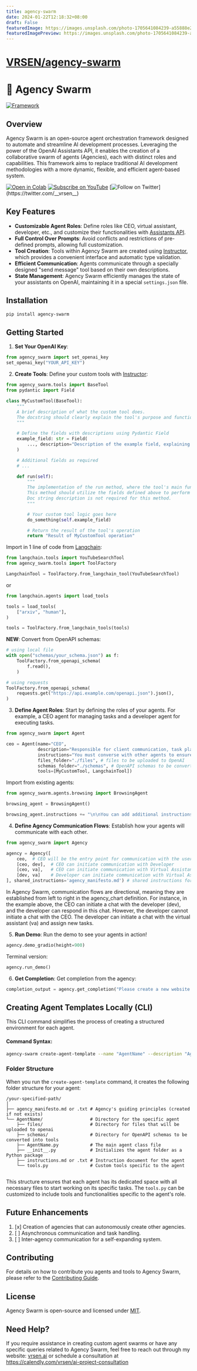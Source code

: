 ```yaml
---
title: agency-swarm
date: 2024-01-22T12:18:32+08:00
draft: False
featuredImage: https://images.unsplash.com/photo-1705641084239-a55888e2fe12?ixid=M3w0NjAwMjJ8MHwxfHJhbmRvbXx8fHx8fHx8fDE3MDU4OTcwMjh8&ixlib=rb-4.0.3
featuredImagePreview: https://images.unsplash.com/photo-1705641084239-a55888e2fe12?ixid=M3w0NjAwMjJ8MHwxfHJhbmRvbXx8fHx8fHx8fDE3MDU4OTcwMjh8&ixlib=rb-4.0.3
---
```


# [VRSEN/agency-swarm](https://github.com/VRSEN/agency-swarm)

# 🐝 Agency Swarm

[![Framework](https://firebasestorage.googleapis.com/v0/b/vrsen-ai/o/public%2Fyoutube%2FFramework.png?alt=media&token=ae76687f-0347-4e0c-8342-4c5d31e3f050)](https://youtu.be/M5Pa0pLgyYU?si=f-cQV8FoiGd98uuk)

## Overview

Agency Swarm is an open-source agent orchestration framework designed to automate and streamline AI development processes. Leveraging the power of the OpenAI Assistants API, it enables the creation of a collaborative swarm of agents (Agencies), each with distinct roles and capabilities. This framework aims to replace traditional AI development methodologies with a more dynamic, flexible, and efficient agent-based system.

[![Open in Colab](https://colab.research.google.com/assets/colab-badge.svg)](https://colab.research.google.com/drive/1qGVyK-vIoxZD0dMrMVqCxCsgL1euMLKj)
[![Subscribe on YouTube](https://img.shields.io/youtube/channel/subscribers/UCSv4qL8vmoSH7GaPjuqRiCQ
)](https://youtube.com/@vrsen/)
[![Follow on Twitter](https://img.shields.io/twitter/follow/__vrsen__.svg?style=social&label=Follow%20%40__vrsen__)](https://twitter.com/__vrsen__)

## Key Features

- **Customizable Agent Roles**: Define roles like CEO, virtual assistant, developer, etc., and customize their functionalities with [Assistants API](https://platform.openai.com/docs/assistants/overview).
- **Full Control Over Prompts**: Avoid conflicts and restrictions of pre-defined prompts, allowing full customization.
- **Tool Creation**: Tools within Agency Swarm are created using [Instructor](https://github.com/jxnl/instructor), which provides a convenient interface and automatic type validation. 
- **Efficient Communication**: Agents communicate through a specially designed "send message" tool based on their own descriptions.
- **State Management**: Agency Swarm efficiently manages the state of your assistants on OpenAI, maintaining it in a special `settings.json` file.

## Installation

```bash
pip install agency-swarm
```

## Getting Started


1. **Set Your OpenAI Key**:

```python
from agency_swarm import set_openai_key
set_openai_key("YOUR_API_KEY")
```

2. **Create Tools**:
Define your custom tools with [Instructor](https://github.com/jxnl/instructor):
```python
from agency_swarm.tools import BaseTool
from pydantic import Field

class MyCustomTool(BaseTool):
    """
    A brief description of what the custom tool does. 
    The docstring should clearly explain the tool's purpose and functionality.
    """

    # Define the fields with descriptions using Pydantic Field
    example_field: str = Field(
        ..., description="Description of the example field, explaining its purpose and usage."
    )

    # Additional fields as required
    # ...

    def run(self):
        """
        The implementation of the run method, where the tool's main functionality is executed.
        This method should utilize the fields defined above to perform its task.
        Doc string description is not required for this method.
        """

        # Your custom tool logic goes here
        do_something(self.example_field)

        # Return the result of the tool's operation
        return "Result of MyCustomTool operation"
```
Import in 1 line of code from [Langchain](https://python.langchain.com/docs/integrations/tools):

```python
from langchain.tools import YouTubeSearchTool
from agency_swarm.tools import ToolFactory

LangchainTool = ToolFactory.from_langchain_tool(YouTubeSearchTool)
```

or

```python
from langchain.agents import load_tools

tools = load_tools(
    ["arxiv", "human"],
)

tools = ToolFactory.from_langchain_tools(tools)
```

**NEW**: Convert from OpenAPI schemas:

```python
# using local file
with open("schemas/your_schema.json") as f:
    ToolFactory.from_openapi_schema(
        f.read(),
    )

# using requests
ToolFactory.from_openapi_schema(
    requests.get("https://api.example.com/openapi.json").json(),
)
```


3. **Define Agent Roles**: Start by defining the roles of your agents. For example, a CEO agent for managing tasks and a developer agent for executing tasks.

```python
from agency_swarm import Agent

ceo = Agent(name="CEO",
            description="Responsible for client communication, task planning and management.",
            instructions="You must converse with other agents to ensure complete task execution.", # can be a file like ./instructions.md
            files_folder="./files", # files to be uploaded to OpenAI
            schemas_folder="./schemas", # OpenAPI schemas to be converted into tools
            tools=[MyCustomTool, LangchainTool])
```

Import from existing agents:

```python
from agency_swarm.agents.browsing import BrowsingAgent

browsing_agent = BrowsingAgent()

browsing_agent.instructions += "\n\nYou can add additional instructions here."
```



4. **Define Agency Communication Flows**: 
Establish how your agents will communicate with each other.

```python
from agency_swarm import Agency

agency = Agency([
    ceo,  # CEO will be the entry point for communication with the user
    [ceo, dev],  # CEO can initiate communication with Developer
    [ceo, va],   # CEO can initiate communication with Virtual Assistant
    [dev, va]    # Developer can initiate communication with Virtual Assistant
], shared_instructions='agency_manifesto.md') # shared instructions for all agents
```

 In Agency Swarm, communication flows are directional, meaning they are established from left to right in the agency_chart definition. For instance, in the example above, the CEO can initiate a chat with the developer (dev), and the developer can respond in this chat. However, the developer cannot initiate a chat with the CEO. The developer can initiate a chat with the virtual assistant (va) and assign new tasks.

5. **Run Demo**: 
Run the demo to see your agents in action!

```python
agency.demo_gradio(height=900)
```

Terminal version:

```python
agency.run_demo()
```

6. **Get Completion**:
Get completion from the agency:

```python
completion_output = agency.get_completion("Please create a new website for our client.", yield_messages=False)
```

## Creating Agent Templates Locally (CLI)

This CLI command simplifies the process of creating a structured environment for each agent.

#### **Command Syntax:**

```bash
agency-swarm create-agent-template --name "AgentName" --description "Agent Description" [--path "/path/to/directory"] [--use_txt]
```

### Folder Structure

When you run the `create-agent-template` command, it creates the following folder structure for your agent:

```
/your-specified-path/
│
├── agency_manifesto.md or .txt # Agency's guiding principles (created if not exists)
└── AgentName/                  # Directory for the specific agent
    ├── files/                  # Directory for files that will be uploaded to openai
    ├── schemas/                # Directory for OpenAPI schemas to be converted into tools
    ├── AgentName.py            # The main agent class file
    ├── __init__.py             # Initializes the agent folder as a Python package
    ├── instructions.md or .txt # Instruction document for the agent
    └── tools.py                # Custom tools specific to the agent
    
```

This structure ensures that each agent has its dedicated space with all necessary files to start working on its specific tasks. The `tools.py` can be customized to include tools and functionalities specific to the agent's role.

## Future Enhancements

1. [x] Creation of agencies that can autonomously create other agencies.
2. [ ] Asynchronous communication and task handling.
3. [ ] Inter-agency communication for a self-expanding system.

## Contributing

For details on how to contribute you agents and tools to Agency Swarm, please refer to the [Contributing Guide](CONTRIBUTING.md).

## License

Agency Swarm is open-source and licensed under [MIT](https://opensource.org/licenses/MIT).



## Need Help?

If you require assistance in creating custom agent swarms or have any specific queries related to Agency Swarm, feel free to reach out through my website: [vrsen.ai](https://vrsen.ai) or schedule a consultation at https://calendly.com/vrsen/ai-project-consultation
